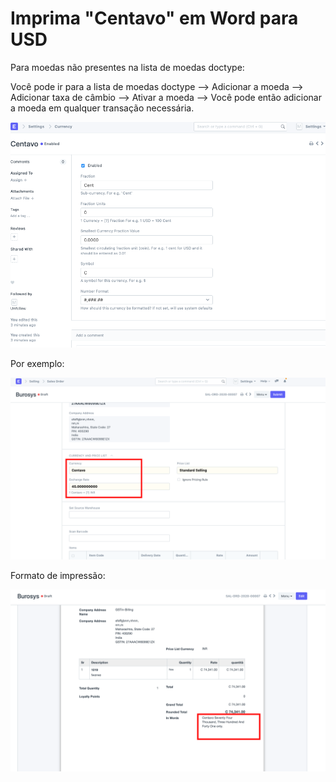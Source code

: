 # Imprima "Centavo" em Word para USD


Para moedas não presentes na lista de moedas doctype:


Você pode ir para a lista de moedas doctype --> Adicionar a moeda --> Adicionar taxa de câmbio --> Ativar a moeda --> Você pode então adicionar a moeda em qualquer transação necessária.


![](/files/kue13XQ.png)


Por exemplo:


![](/files/NrkXiGJ.png)


Formato de impressão:


![](/files/QKgg11w.png)

